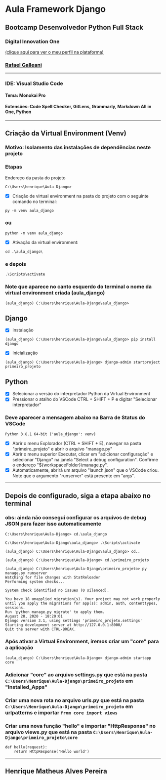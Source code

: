 # Aula Framework Django

## Bootcamp Desenvolvedor Python Full Stack

### Digital Innovation One

[(clique aqui para ver o meu perfil na plataforma)](https://web.digitalinnovation.one/users/henrique_map)

### [Rafael Galleani](https://www.github.com/rafegal)

---------------------------------------------

### IDE: Visual Studio Code

#### Tema: Monokai Pro

#### Extensões: Code Spell Checker, GitLens, Grammarly, Markdown All in One, Python

---------------------------------------------

## Criação da Virtual Environment (Venv)

### Motivo: Isolamento das instalações de dependências neste projeto

### Etapas

Endereço da pasta do projeto
```
C:\Users\henrique\Aula-Django>
```

- [x] Criação de virtual environment na pasta do projeto com o seguinte comando no terminal:
```
py -m venv aula_django
```

### ou

```
python -m venv aula_django
```

- [x] Ativação da virtual environment:
```
cd .\aula_django\
```
### e depois
```
.\Scripts\activate
```
### Note que aparece no canto esquerdo do terminal o nome da virtual environment criada (aula_django)
```
(aula_django) C:\Users\henrique\Aula-Django\aula_django>
```
## Django
- [x] Instalação
```
(aula_django) C:\Users\henrique\Aula-Django\aula_django> pip install django
```
- [x] Inicialização
```
(aula_django) C:\Users\henrique\Aula-Django> django-admin startproject primeiro_projeto
```
## Python
- [x] Selecionar a versão do interpretador Python da Virtual Environment
- [x] Pressionar o atalho do VSCode CTRL + SHIFT + P e digitar "Selecionar interpretador"
### Deve aparecer a mensagem abaixo na Barra de Status do VSCode
```
Python 3.8.1 64-bit ('aula_django': venv)
```
- [x] Abrir o menu Explorador (CTRL + SHIFT + E), navegar na pasta "primeiro_projeto" e abrir o arquivo "manage.py"
- [x] Abrir o menu superior Executar, clicar em "adicionar configuração" e selecionar "Django" na janela "Select a debug configuration". Confirme o endereço "${workspaceFolder}\manage.py".
- [x] Automaticamente, abrirá um arquivo "launch.json" que o VSCode criou. Note que o argumento "runserver" está presente em "args".
-------------------------------------------------------------------------------------------------
## Depois de configurado, siga a etapa abaixo no terminal
### obs: ainda não consegui configurar os arquivos de debug JSON para fazer isso automaticamente

```
C:\Users\henrique\Aula-Django> cd.\aula_django

C:\Users\henrique\Aula-Django\aula_django> .\Scripts\activate

(aula_django) C:\Users\henrique\Aula-Django\aula_django> cd..

(aula_django) C:\Users\henrique\Aula-Django> cd.\primeiro_projeto

(aula_django) C:\Users\henrique\Aula-Django\primeiro_projeto> py manage.py runserver
Watching for file changes with StatReloader
Performing system checks...

System check identified no issues (0 silenced).

You have 18 unapplied migration(s). Your project may not work properly until you apply the migrations for app(s): admin, auth, contenttypes, sessions.
Run 'python manage.py migrate' to apply them.
August 28, 2020 - 18:20:01
Django version 3.1, using settings 'primeiro_projeto.settings'
Starting development server at http://127.0.0.1:8000/
Quit the server with CTRL-BREAK.
```
 
### Após ativar a Virtual Environment, iremos criar um "core" para a aplicação

```
(aula_django) C:\Users\henrique\Aula-Django> django-admin startapp core
```

### Adicionar "core" ao arquivo settings.py que está na pasta ```C:\Users\Henrique\Aula-Django\primeiro_projeto``` em "Installed_Apps"

### Criar uma nova rota no arquivo urls.py que está na pasta ```C:\Users\Henrique\Aula-Django\primeiro_projeto``` em urlpatterns e importar ```from core import views```

### Criar uma nova função "hello" e importar "HttpResponse" no arquivo views.py que está na pasta ```C:\Users\Henrique\Aula-Django\primeiro_projeto\core```

```
def hello(request):
    return HttpResponse('Hello world')
```

-----------------------------------------------------------------------------------------
## Henrique Matheus Alves Pereira